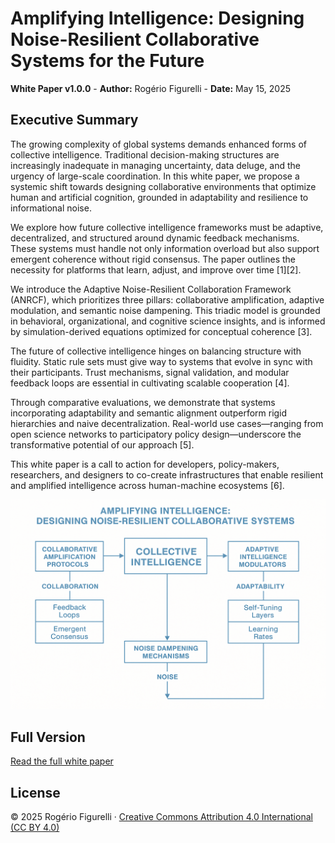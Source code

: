 # Amplifying Intelligence: Designing Noise-Resilient Collaborative Systems for the Future

**White Paper v1.0.0** - **Author:** Rogério Figurelli - **Date:** May 15, 2025

## Executive Summary

The growing complexity of global systems demands enhanced forms of collective intelligence. Traditional decision-making structures are increasingly inadequate in managing uncertainty, data deluge, and the urgency of large-scale coordination. In this white paper, we propose a systemic shift towards designing collaborative environments that optimize human and artificial cognition, grounded in adaptability and resilience to informational noise.

We explore how future collective intelligence frameworks must be adaptive, decentralized, and structured around dynamic feedback mechanisms. These systems must handle not only information overload but also support emergent coherence without rigid consensus. The paper outlines the necessity for platforms that learn, adjust, and improve over time \[1]\[2].

We introduce the Adaptive Noise-Resilient Collaboration Framework (ANRCF), which prioritizes three pillars: collaborative amplification, adaptive modulation, and semantic noise dampening. This triadic model is grounded in behavioral, organizational, and cognitive science insights, and is informed by simulation-derived equations optimized for conceptual coherence \[3].

The future of collective intelligence hinges on balancing structure with fluidity. Static rule sets must give way to systems that evolve in sync with their participants. Trust mechanisms, signal validation, and modular feedback loops are essential in cultivating scalable cooperation \[4].

Through comparative evaluations, we demonstrate that systems incorporating adaptability and semantic alignment outperform rigid hierarchies and naive decentralization. Real-world use cases—ranging from open science networks to participatory policy design—underscore the transformative potential of our approach \[5].

This white paper is a call to action for developers, policy-makers, researchers, and designers to co-create infrastructures that enable resilient and amplified intelligence across human-machine ecosystems \[6].

![Architecture Diagram](Amplifying_Intelligence.png)

## Full Version

[Read the full white paper](https://github.com/rfigurelli/resilient-collab-intelligence/blob/main/Amplifying_Intelligence_White_Paper_v1_0.md)

## License

© 2025 Rogério Figurelli · [Creative Commons Attribution 4.0 International (CC BY 4.0)](https://creativecommons.org/licenses/by/4.0/)
